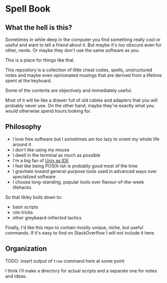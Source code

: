 # Spell Book

## What the hell is this?

Sometimes in while deep in the computer you find something really cool or useful 
and want to tell a friend about it. But maybe it's too obscure even for other,
nerds. Or maybe they don't use the same software as you.

This is a place for things like that.

This repository is a collection of little cheat codes, spells, unstructured
notes and maybe even opinionated musings that are derived from a lifetime
spent at the keyboard.

Some of the contents are objectively and immediately useful.

Most of it will be like a drawer full of old cables and adapters that you
will probably never use. On the other hand, maybe they're exactly what
you would otherwise spend hours looking for.

## Philosophy 

- I love free software but I sometimes am too lazy to orient my whole life around it
- I don't like using my mouse
- I dwell in the terminal as much as possible
- I'm a big fan of [Unix as IDE](https://blog.sanctum.geek.nz/series/unix-as-ide/)
- I feel like being POSIX-ish is probably good most of the time
- I gravitate toward general-purpose tools used in advanced ways over specialized software
- I choose long-standing, popular tools over flavour-of-the-week lifehacks

So that likley boils down to:
- bash scripts
- vim tricks
- other greybeard-inflected tactics

Finally, I'd like this repo to contain mostly unique, niche, but useful commands.
If it's easy to find on StackOverflow I will not include it here. 

## Organization 

TODO: insert output of `tree` command here at some point

I think I'll make a directory for actual scripts and a separate one for notes
and ideas. 
